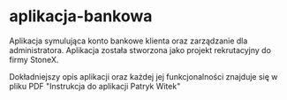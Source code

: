 # aplikacja-bankowa
Aplikacja symulująca konto bankowe klienta oraz zarządzanie dla administratora. Aplikacja została stworzona jako projekt rekrutacyjny do firmy StoneX.

Dokładniejszy opis aplikacji oraz każdej jej funkcjonalności znajduje się w pliku PDF "Instrukcja do aplikacji Patryk Witek"
